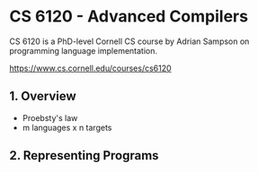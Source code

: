 # CS 6120 - Advanced Compilers

CS 6120 is a PhD-level Cornell CS course by Adrian Sampson on programming language implementation.

<https://www.cs.cornell.edu/courses/cs6120>

## 1. Overview

- Proebsty's law
- m languages x n targets

## 2. Representing Programs
